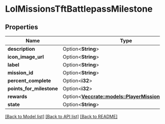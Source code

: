 # LolMissionsTftBattlepassMilestone

## Properties

Name | Type | Description | Notes
------------ | ------------- | ------------- | -------------
**description** | Option<**String**> |  | [optional]
**icon_image_url** | Option<**String**> |  | [optional]
**label** | Option<**String**> |  | [optional]
**mission_id** | Option<**String**> |  | [optional]
**percent_complete** | Option<**i32**> |  | [optional]
**points_for_milestone** | Option<**i32**> |  | [optional]
**rewards** | Option<[**Vec<crate::models::PlayerMissionRewardDto>**](PlayerMissionRewardDTO.md)> |  | [optional]
**state** | Option<**String**> |  | [optional]

[[Back to Model list]](../README.md#documentation-for-models) [[Back to API list]](../README.md#documentation-for-api-endpoints) [[Back to README]](../README.md)


